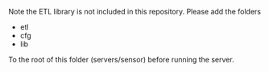 Note the ETL library is not included in this repository. Please add the folders

- etl
- cfg
- lib

To the root of this folder (servers/sensor) before running the server.
